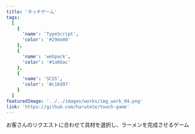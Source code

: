 ```yaml
---
title: 'タッチゲーム'
tags:
  [
    {
      'name': 'TypeScript',
      'color': '#294e80'
    },
    {
      'name': 'webpack',
      'color': '#1a6bac'
    },
    {
      'name': 'SCSS',
      'color': '#c16d97'
    }
  ]
featuredImage: '../../images/works/img_work_04.png'
link: 'https://github.com/harutete/touch-game'
---
```


お客さんのリクエストに合わせて具材を選択し、ラーメンを完成させるゲーム
